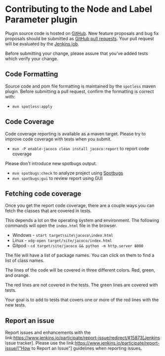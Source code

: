 # Contributing to the Node and Label Parameter plugin

Plugin source code is hosted on [GitHub](https://github.com/jenkinsci/nodelabelparameter-plugin/).
New feature proposals and bug fix proposals should be submitted as
[GitHub pull requests](https://help.github.com/articles/creating-a-pull-request).
Your pull request will be evaluated by the [Jenkins job](https://ci.jenkins.io/job/Plugins/job/nodelabelparameter-plugin/).

Before submitting your change, please assure that you've added tests which verify your change.

## Code Formatting

Source code and pom file formatting is maintained by the `spotless` maven plugin.
Before submitting a pull request, confirm the formatting is correct with:

* `mvn spotless:apply`

## Code Coverage

Code coverage reporting is available as a maven target.
Please try to improve code coverage with tests when you submit.

* `mvn -P enable-jacoco clean install jacoco:report` to report code coverage

Please don't introduce new spotbugs output.
* `mvn spotbugs:check` to analyze project using [Spotbugs](https://spotbugs.github.io)
* `mvn spotbugs:gui` to review report using GUI

## Fetching code coverage

Once you get the report code coverage, there are a couple ways you can fetch the classes that are covered in tests.

This depends a lot on the operating system and environment. The following commands will open the `index.html` file in the browser.

* Windows - `start target\site\jacoco\index.html`
* Linux - `xdg-open target/site/jacoco/index.html`
* Gitpod - `cd target/site/jacoco && python -m http.server 8000`

The file will have a list of package names. You can click on them to find a list of class names.

The lines of the code will be covered in three different colors. Red, green, and orange.

The red lines are not covered in the tests. The green lines are covered with tests. 

Your goal is to add to tests that covers one or more of the red lines with the new tests.

## Report an issue

Report issues and enhancements with the link:https://www.jenkins.io/participate/report-issue/redirect/#15873[Jenkins issue tracker].
Please use the link:https://www.jenkins.io/participate/report-issue/["How to Report an Issue"] guidelines when reporting issues.

